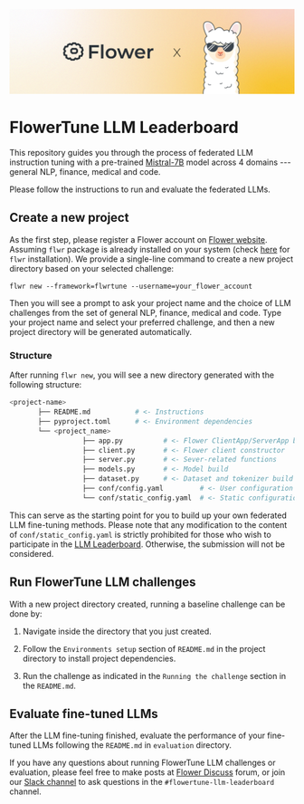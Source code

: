 ![](_static/flower_llm.jpg)

# FlowerTune LLM Leaderboard

This repository guides you through the process of federated LLM instruction tuning with a
pre-trained [Mistral-7B](https://huggingface.co/mistralai/Mistral-7B-v0.3) model across 4 domains --- general NLP, finance, medical and code.

Please follow the instructions to run and evaluate the federated LLMs.

## Create a new project

As the first step, please register a Flower account on [Flower website](https://flower.ai/login).
Assuming `flwr` package is already installed on your system (check [here](https://flower.ai/docs/framework/how-to-install-flower.html) for `flwr` installation).
We provide a single-line command to create a new project directory based on your selected challenge:

```shell
flwr new --framework=flwrtune --username=your_flower_account
```

Then you will see a prompt to ask your project name and the choice of LLM challenges from the set of general NLP, finance, medical and code.
Type your project name and select your preferred challenge,
and then a new project directory will be generated automatically.

### Structure

After running `flwr new`, you will see a new directory generated with the following structure:

```bash
<project-name>
       ├── README.md           # <- Instructions
       ├── pyproject.toml      # <- Environment dependencies
       └── <project_name>
                  ├── app.py          # <- Flower ClientApp/ServerApp build
                  ├── client.py       # <- Flower client constructor
                  ├── server.py       # <- Sever-related functions
                  ├── models.py       # <- Model build
                  ├── dataset.py      # <- Dataset and tokenizer build
                  ├── conf/config.yaml         # <- User configuration
                  └── conf/static_config.yaml  # <- Static configuration
```

This can serve as the starting point for you to build up your own federated LLM fine-tuning methods.
Please note that any modification to the content of `conf/static_config.yaml` is strictly prohibited for those who wish to participate in the [LLM Leaderboard](https://flower.ai/benchmarks/llm-leaderboard).
Otherwise, the submission will not be considered.

## Run FlowerTune LLM challenges

With a new project directory created, running a baseline challenge can be done by:

1. Navigate inside the directory that you just created.


2. Follow the `Environments setup` section of `README.md` in the project directory to install project dependencies.


3. Run the challenge as indicated in the `Running the challenge` section in the `README.md`.

## Evaluate fine-tuned LLMs

After the LLM fine-tuning finished, evaluate the performance of your fine-tuned LLMs
following the `README.md` in `evaluation` directory.


If you have any questions about running FlowerTune LLM challenges or evaluation, 
please feel free to make posts at [Flower Discuss](https://discuss.flower.ai) forum, 
or join our [Slack channel](https://flower.ai/join-slack/) to ask questions in the `#flowertune-llm-leaderboard` channel.
